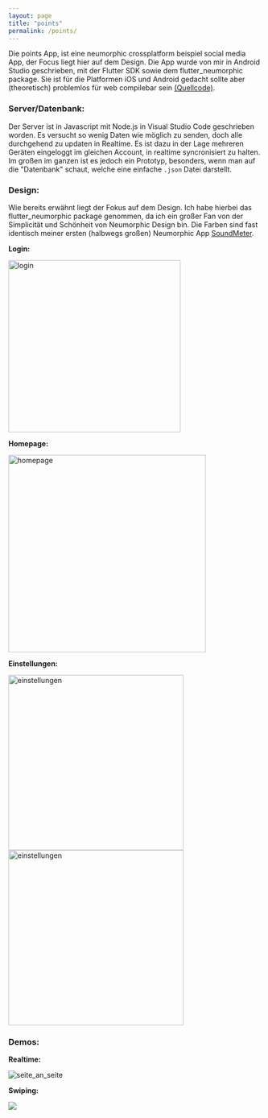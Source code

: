 ```yaml
---
layout: page
title: "points"
permalink: /points/
---
```


Die points App, ist eine neumorphic crossplatform beispiel social media App, der Focus liegt hier auf dem Design. Die App wurde von mir in Android Studio geschrieben, mit der Flutter SDK sowie dem flutter_neumorphic package. Sie ist für die Platformen iOS und Android gedacht sollte aber (theoretisch) problemlos für web compilebar sein [(Quellcode)](https://github.com/bit-burger/points/). 

### Server/Datenbank: 

Der Server ist in Javascript mit Node.js in Visual Studio Code geschrieben worden. Es versucht so wenig Daten wie möglich zu senden, doch alle durchgehend zu updaten in Realtime. Es ist dazu in der Lage mehreren Geräten eingeloggt im gleichen Account, in realtime syncronisiert zu halten. Im großen im ganzen ist es jedoch ein Prototyp, besonders, wenn man auf die "Datenbank" schaut, welche eine einfache `.json` Datei darstellt. 

### Design:

Wie bereits erwähnt liegt der Fokus auf dem Design. Ich habe hierbei das flutter_neumorphic package genommen, da ich ein großer Fan von der Simplicität und Schönheit von Neumorphic Design bin. Die Farben sind fast identisch meiner ersten (halbwegs großen) Neumorphic App [SoundMeter](https://tonyborchert.xyz/soundmeter/). 

**Login:**

<img width="342" alt="login" src="/assets/points/png/login.png">

**Homepage:**

<img width="392" alt="homepage" src="/assets/points/png/homepage.png">

**Einstellungen:**

<img width="348" alt="einstellungen" src="/assets/points/png/einstellungen.png">


<img width="348" alt="einstellungen" src="/assets/points/png/profil.png">

### Demos:

**Realtime:**

![seite_an_seite](/assets/points/gif/seite_an_seite.gif)

**Swiping:**

![](/assets/points/gif/demo.gif)
